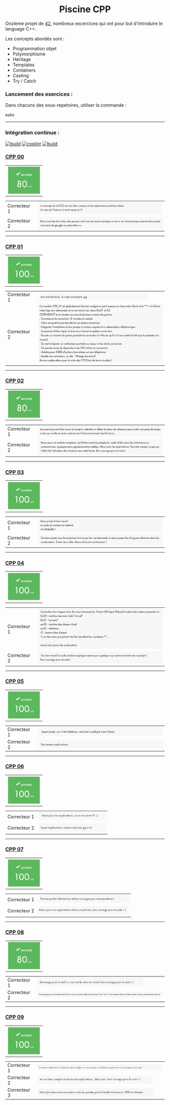 <h1 align="center">Piscine CPP</h1>

Onzième projet de [42](https://42.fr/), nombreux excercices qui ont pour but d'introduire le language C++.

Les concepts abordés sont :

- Programmation objet
- Polymorphisme
- Héritage
- Templates
- Containers
- Casting
- Try / Catch

### Lancement des exercices :

Dans chacuns des sous-repetoires, utiliser la commande :

```
make
```

---

### Intégration continue :

[![build](https://github.com/Florian-A/Piscine-CPP/actions/workflows/build.yml/badge.svg)](https://github.com/Florian-A/Philosophers/actions/workflows/build.yml) [![cpplint](https://github.com/Florian-A/Piscine-CPP/actions/workflows/cpplint.yml/badge.svg)](https://github.com/Florian-A/Philosophers/actions/workflows/cpplint.yml) [![build](https://github.com/Florian-A/Piscine-CPP/actions/workflows/valgrind.yml/badge.svg)](https://github.com/Florian-A/Philosophers/actions/workflows/valgrind.yml)

### [CPP 00](./cpp00/)

| |
| --- |
| <img src="./img/note1.png" style="zoom: 50%;" /> |

| | |
| --- | --- |
| Correcteur 1 | <img src="./img/cpp00-correction1.png" style="zoom: 67%;" /> |
| Correcteur 2 | <img src="./img/cpp00-correction2.png" style="zoom:67%;" /> |

---

### [CPP 01](./cpp01/)

| |
| --- |
| <img src="./img/note2.png" style="zoom: 50%;" /> |

| | |
| --- | --- |
| Correcteur 1 | <img src="./img/cpp01-correction1.png" style="zoom: 67%;" /> |
| Correcteur 2 | <img src="./img/cpp01-correction2.png" style="zoom:67%;" /> |

---

### [CPP 02](./cpp02/)

| |
| --- |
| <img src="./img/note1.png" style="zoom: 50%;" /> |

| | |
| --- | --- |
| Correcteur 1 | <img src="./img/cpp02-correction1.png" style="zoom: 67%;" /> |
| Correcteur 2 | <img src="./img/cpp02-correction2.png" style="zoom:67%;" /> |

---

### [CPP 03](./cpp03/)

| |
| --- |
| <img src="./img/note2.png" style="zoom: 50%;" /> |

| | |
| --- | --- |
| Correcteur 1 | <img src="./img/cpp03-correction1.png" style="zoom: 67%;" /> |
| Correcteur 2 | <img src="./img/cpp03-correction2.png" style="zoom:67%;" /> |

---

### [CPP 04](./cpp04/)

| |
| --- |
| <img src="./img/note2.png" style="zoom: 50%;" /> |

| | |
| --- | --- |
| Correcteur 1 | <img src="./img/cpp04-correction1.png" style="zoom: 67%;" /> |
| Correcteur 2 | <img src="./img/cpp04-correction2.png" style="zoom:67%;" /> |

---

### [CPP 05](./cpp05/)

| |
| --- |
| <img src="./img/note2.png" style="zoom: 50%;" /> |

| | |
| --- | --- |
| Correcteur 1 | <img src="./img/cpp05-correction1.png" style="zoom: 67%;" /> |
| Correcteur 2 | <img src="./img/cpp05-correction2.png" style="zoom:67%;" /> |

---

### [CPP 06](./cpp06/)

| |
| --- |
| <img src="./img/note2.png" style="zoom: 50%;" /> |

| | |
| --- | --- |
| Correcteur 1 | <img src="./img/cpp06-correction1.png" style="zoom: 67%;" /> |
| Correcteur 2 | <img src="./img/cpp06-correction2.png" style="zoom:67%;" /> |

---

### [CPP 07](./cpp07/)

| |
| --- |
| <img src="./img/note2.png" style="zoom: 50%;" /> |

| | |
| --- | --- |
| Correcteur 1 | <img src="./img/cpp07-correction1.png" style="zoom: 67%;" /> |
| Correcteur 2 | <img src="./img/cpp07-correction2.png" style="zoom:67%;" /> |

---

### [CPP 08](./cpp08/)

| |
| --- |
| <img src="./img/note1.png" style="zoom: 50%;" /> |

| | |
| --- | --- |
| Correcteur 1 | <img src="./img/cpp08-correction1.png" style="zoom: 67%;" /> |
| Correcteur 2 | <img src="./img/cpp08-correction2.png" style="zoom:67%;" /> |

---

### [CPP 09](./cpp09/)

| |
| --- |
| <img src="./img/note2.png" style="zoom: 50%;" /> |

| | |
| --- | --- |
| Correcteur 1 | <img src="./img/cpp09-correction1.png" style="zoom: 67%;" /> |
| Correcteur 2 | <img src="./img/cpp09-correction2.png" style="zoom:67%;" /> |
| Correcteur 3 | <img src="./img/cpp09-correction3.png" style="zoom:67%;" /> |
